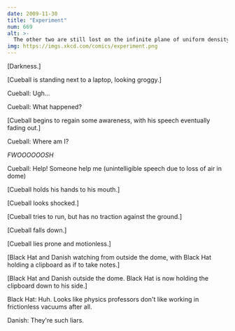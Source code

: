 ```yaml
---
date: 2009-11-30
title: "Experiment"
num: 669
alt: >-
  The other two are still lost on the infinite plane of uniform density.
img: https://imgs.xkcd.com/comics/experiment.png
---
```

[Darkness.]

[Cueball is standing next to a laptop, looking groggy.]

Cueball: Ugh...

Cueball: What happened?

[Cueball begins to regain some awareness, with his speech eventually fading out.]

Cueball: Where am I?

*FWOOOOOOSH*

Cueball: Help! Someone help me (unintelligible speech due to loss of air in dome)

[Cueball holds his hands to his mouth.]

[Cueball looks shocked.]

[Cueball tries to run, but has no traction against the ground.]

[Cueball falls down.]

[Cueball lies prone and motionless.]

[Black Hat and Danish watching from outside the dome, with Black Hat holding a clipboard as if to take notes.]

[Black Hat and Danish outside the dome. Black Hat is now holding the clipboard down to his side.]

Black Hat: Huh. Looks like physics professors don't like working in frictionless vacuums after all.

Danish: They're such liars.